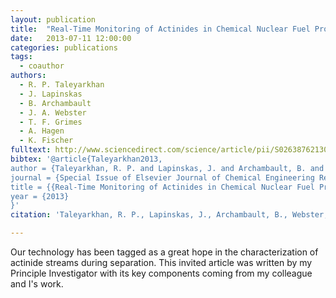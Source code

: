 ```yaml
---
layout: publication
title:  "Real-Time Monitoring of Actinides in Chemical Nuclear Fuel Processing Plants"
date:   2013-07-11 12:00:00
categories: publications
tags:
  - coauthor
authors:
  - R. P. Taleyarkhan
  - J. Lapinskas
  - B. Archambault
  - J. A. Webster
  - T. F. Grimes
  - A. Hagen
  - K. Fischer
fulltext: http://www.sciencedirect.com/science/article/pii/S0263876213000737
bibtex: '@article{Taleyarkhan2013,
author = {Taleyarkhan, R. P. and Lapinskas, J. and Archambault, B. and Webster, J. A. and Grimes, T. F. and Hagen, A. and Fischer, K.},
journal = {Special Issue of Elsevier Journal of Chemical Engineering Research and Development},
title = {{Real-Time Monitoring of Actinides in Chemical Nuclear Fuel Processing Plants}},
year = {2013}
}'
citation: 'Taleyarkhan, R. P., Lapinskas, J., Archambault, B., Webster, J. A., Grimes, T. F., Hagen, A., & Fischer, K. (2013). Real-Time Monitoring of Actinides in Chemical Nuclear Fuel Processing Plants. Special Issue of Elsevier Journal of Chemical Engineering Research and Development.'

---
```


Our technology has been tagged as a great hope in the characterization of actinide streams during separation.  This invited article was written by my Principle Investigator with its key components coming from my colleague and I's work.